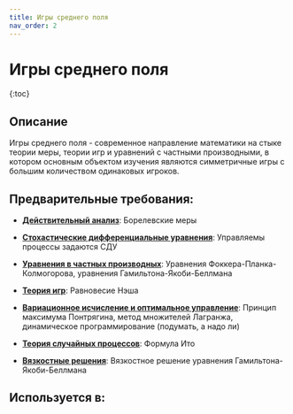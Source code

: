 ```yaml
---
title: Игры среднего поля
nav_order: 2
---
```


# Игры среднего поля


{:toc}

## Описание 
Игры среднего поля - современное направление математики на стыке теории меры, теории игр и уравнений с частными производными, 
в котором основным объектом изучения являются симметричные игры с большим количеством одинаковых игроков. 


## Предварительные требования:

- **[Действительный анализ](real_analysis.md)**: Борелевские меры


- **[Стохастические дифференциальные уравнения](sde.md)**: Управляемы процессы задаются СДУ


- **[Уравнения в частных производных](pde.md)**: Уравнения Фоккера-Планка-Колмогорова, уравнения Гамильтона-Якоби-Беллмана


- **[Теория игр](game_theory.md)**: Равновесие Нэша


- **[Вариационное исчисление и оптимальное управление](optimal_control.md)**: Принцип максимума Понтрягина, метод множителей Лагранжа, динамическое программирование (подумать, а надо ли)


- **[Теория случайных процессов](stochastic_processes.md)**: Формула Ито


- **[Вязкостные решения](viscosity_solutions.md)**: Вязкостное решение уравнения Гамильтона-Якоби-Беллмана



## Используется в:
